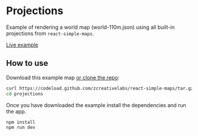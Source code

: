 
# Projections

Example of rendering a world map (world-110m.json) using all built-in projections from `react-simple-maps`.

[Live example](https://www.react-simple-maps.io/projections)

## How to use

Download this example map [or clone the repo](https://github.com/zcreativelabs/react-simple-maps):

```bash
curl https://codeload.github.com/zcreativelabs/react-simple-maps/tar.gz/master | tar -xz --strip=2 react-simple-maps-master/examples/projections
cd projections
```

Once you have downloaded the example install the dependencies and run the app.

```bash
npm install
npm run dev
```
